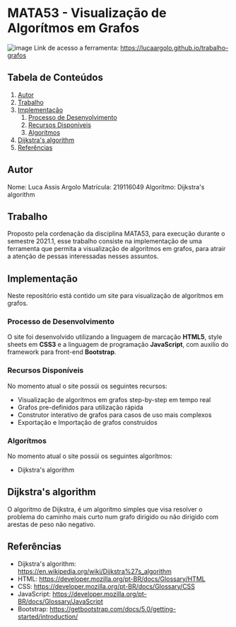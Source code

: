 # MATA53 - Visualização de Algorítmos em Grafos
![image](https://user-images.githubusercontent.com/49497195/120156745-a7eed800-c1c8-11eb-99ca-03c68c9f0d48.png)
Link de acesso a ferramenta: https://lucaargolo.github.io/trabalho-grafos

## Tabela de Conteúdos
1. [Autor](#autor)
2. [Trabalho](#trabalho)
3. [Implementação](#implementação)
   1. [Processo de Desenvolvimento](#processo-de-desenvolvimento)
   2. [Recursos Disponíveis](#recursos-disponíveis)
   3. [Algorítmos](#algorítmos)
4. [Dijkstra's algorithm](#dijkstras-algorithm)
5. [Referências](#referências)

## Autor

Nome: Luca Assis Argolo
Matrícula: 219116049
Algorítmo: Dijkstra's algorithm 

## Trabalho

Proposto pela cordenação da disciplina MATA53, para execução durante o semestre 2021.1, esse trabalho consiste na implementação de uma ferramenta que permita a visualização de algorítmos em grafos, para atrair a atenção de pessas interessadas nesses assuntos.

## Implementação

Neste repositório está contido um site para visualização de algorítmos em grafos.

### Processo de Desenvolvimento

O site foi desenvolvido utilizando a linguagem de marcação **HTML5**, style sheets em **CSS3** e a linguagem de programação **JavaScript**, com auxilio do framework para front-end **Bootstrap**.

### Recursos Disponíveis

No momento atual o site possúi os seguintes recursos:

- Visualização de algorítmos em grafos step-by-step em tempo real
- Grafos pre-definidos para utilização rápida
- Construtor interativo de grafos para casos de uso mais complexos
- Exportação e Importação de grafos construidos

### Algorítmos

No momento atual o site possúi os seguintes algorítmos:

- Dijkstra's algorithm

## Dijkstra's algorithm

O algoritmo de Dijkstra, é um algorítmo simples que visa resolver o problema do caminho mais curto num grafo dirigido ou não dirigido com arestas de peso não negativo.

## Referências

- Dijkstra's algorithm: https://en.wikipedia.org/wiki/Dijkstra%27s_algorithm
- HTML: https://developer.mozilla.org/pt-BR/docs/Glossary/HTML
- CSS: https://developer.mozilla.org/pt-BR/docs/Glossary/CSS
- JavaScript: https://developer.mozilla.org/pt-BR/docs/Glossary/JavaScript 
- Bootstrap: https://getbootstrap.com/docs/5.0/getting-started/introduction/
